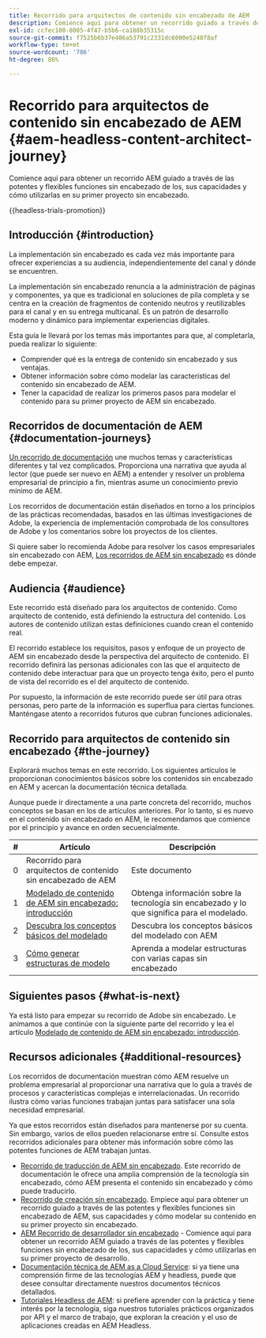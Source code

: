 ```yaml
---
title: Recorrido para arquitectos de contenido sin encabezado de AEM
description: Comience aquí para obtener un recorrido guiado a través de las funciones potentes y flexibles del contenido de AEM sin encabezado, sus funcionalidades y cómo diseñar el contenido en su primer proyecto sin encabezado.
exl-id: ccfec100-8005-4f47-b5b6-ca188b35315c
source-git-commit: f7525b6b37e486a53791c2331dc6000e5248f8af
workflow-type: tm+mt
source-wordcount: '786'
ht-degree: 86%

---
```


# Recorrido para arquitectos de contenido sin encabezado de AEM {#aem-headless-content-architect-journey}

Comience aquí para obtener un recorrido AEM guiado a través de las potentes y flexibles funciones sin encabezado de los, sus capacidades y cómo utilizarlas en su primer proyecto sin encabezado.

{{headless-trials-promotion}}

## Introducción {#introduction}

La implementación sin encabezado es cada vez más importante para ofrecer experiencias a su audiencia, independientemente del canal y dónde se encuentren.

La implementación sin encabezado renuncia a la administración de páginas y componentes, ya que es tradicional en soluciones de pila completa y se centra en la creación de fragmentos de contenido neutros y reutilizables para el canal y en su entrega multicanal. Es un patrón de desarrollo moderno y dinámico para implementar experiencias digitales.

Esta guía le llevará por los temas más importantes para que, al completarla, pueda realizar lo siguiente:

* Comprender qué es la entrega de contenido sin encabezado y sus ventajas.
* Obtener información sobre cómo modelar las características del contenido sin encabezado de AEM.
* Tener la capacidad de realizar los primeros pasos para modelar el contenido para su primer proyecto de AEM sin encabezado.

## Recorridos de documentación de AEM {#documentation-journeys}

[Un recorrido de documentación](/help/journey-documentation/documentation-journeys.md) une muchos temas y características diferentes y tal vez complicados. Proporciona una narrativa que ayuda al lector (que puede ser nuevo en AEM) a entender y resolver un problema empresarial de principio a fin, mientras asume un conocimiento previo mínimo de AEM.

Los recorridos de documentación están diseñados en torno a los principios de las prácticas recomendadas, basados en las últimas investigaciones de Adobe, la experiencia de implementación comprobada de los consultores de Adobe y los comentarios sobre los proyectos de los clientes.

Si quiere saber lo recomienda Adobe para resolver los casos empresariales sin encabezado con AEM, [Los recorridos de AEM sin encabezado](/help/journey-documentation/documentation-journeys.md) es dónde debe empezar.

## Audiencia {#audience}

Este recorrido está diseñado para los arquitectos de contenido. Como arquitecto de contenido, está definiendo la estructura del contenido. Los autores de contenido utilizan estas definiciones cuando crean el contenido real.

El recorrido establece los requisitos, pasos y enfoque de un proyecto de AEM sin encabezado desde la perspectiva del arquitecto de contenido. El recorrido definirá las personas adicionales con las que el arquitecto de contenido debe interactuar para que un proyecto tenga éxito, pero el punto de vista del recorrido es el del arquitecto de contenido.

Por supuesto, la información de este recorrido puede ser útil para otras personas, pero parte de la información es superflua para ciertas funciones. Manténgase atento a recorridos futuros que cubran funciones adicionales.

## Recorrido para arquitectos de contenido sin encabezado {#the-journey}

Explorará muchos temas en este recorrido. Los siguientes artículos le proporcionan conocimientos básicos sobre los contenidos sin encabezado en AEM y acercan la documentación técnica detallada.

Aunque puede ir directamente a una parte concreta del recorrido, muchos conceptos se basan en los de artículos anteriores. Por lo tanto, si es nuevo en el contenido sin encabezado en AEM, le recomendamos que comience por el principio y avance en orden secuencialmente.

| # | Artículo | Descripción |
|---|---|---|
| 0 | Recorrido para arquitectos de contenido sin encabezado de AEM | Este documento |
| 1 | [Modelado de contenido de AEM sin encabezado: introducción](introduction.md) | Obtenga información sobre la tecnología sin encabezado y lo que significa para el modelado. |
| 2 | [Descubra los conceptos básicos del modelado](basics.md) | Descubra los conceptos básicos del modelado con AEM |
| 3 | [Cómo generar estructuras de modelo](model-structure.md) | Aprenda a modelar estructuras con varias capas sin encabezado |

## Siguientes pasos {#what-is-next}

Ya está listo para empezar su recorrido de Adobe sin encabezado. Le animamos a que continúe con la siguiente parte del recorrido y lea el artículo [Modelado de contenido de AEM sin encabezado: introducción](introduction.md).

## Recursos adicionales {#additional-resources}

Los recorridos de documentación muestran cómo AEM resuelve un problema empresarial al proporcionar una narrativa que lo guía a través de procesos y características complejas e interrelacionadas. Un recorrido ilustra cómo varias funciones trabajan juntas para satisfacer una sola necesidad empresarial.

Ya que estos recorridos están diseñados para mantenerse por su cuenta. Sin embargo, varios de ellos pueden relacionarse entre sí. Consulte estos recorridos adicionales para obtener más información sobre cómo las potentes funciones de AEM trabajan juntas.

* [Recorrido de traducción de AEM sin encabezado](/help/journey-headless/translation/overview.md). Este recorrido de documentación le ofrece una amplia comprensión de la tecnología sin encabezado, cómo AEM presenta el contenido sin encabezado y cómo puede traducirlo.
* [Recorrido de creación sin encabezado](/help/journey-headless/author/overview.md). Empiece aquí para obtener un recorrido guiado a través de las potentes y flexibles funciones sin encabezado de AEM, sus capacidades y cómo modelar su contenido en su primer proyecto sin encabezado.
* [AEM Recorrido de desarrollador sin encabezado](/help/journey-headless/developer/overview.md) - Comience aquí para obtener un recorrido AEM guiado a través de las potentes y flexibles funciones sin encabezado de los, sus capacidades y cómo utilizarlas en su primer proyecto de desarrollo.
* [Documentación técnica de AEM as a Cloud Service](https://experienceleague.adobe.com/docs/experience-manager-cloud-service.html?lang=es): si ya tiene una comprensión firme de las tecnologías AEM y headless, puede que desee consultar directamente nuestros documentos técnicos detallados.
* [Tutoriales Headless de AEM](https://experienceleague.adobe.com/docs/experience-manager-learn/getting-started-with-aem-headless/overview.html?lang=es): si prefiere aprender con la práctica y tiene interés por la tecnología, siga nuestros tutoriales prácticos organizados por API y el marco de trabajo, que exploran la creación y el uso de aplicaciones creadas en AEM Headless.
